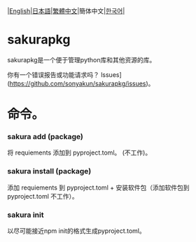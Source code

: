 |[English](https://github.com/sonyakun/sakurapkg/blob/main/README.md)|[日本語](https://github.com/sonyakun/sakurapkg/blob/main/docs/README_JA.md)|[繁體中文](https://github.com/sonyakun/sakurapkg/blob/main/docs/README_TC.md)|簡体中文|[한국어](https://github.com/sonyakun/sakurapkg/blob/main/docs/README_KR.md)|

# sakurapkg
sakurapkg是一个便于管理python库和其他资源的库。

你有一个错误报告或功能请求吗？ lssues](https://github.com/sonyakun/sakurapkg/issues)。
# 命令。
### sakura add (package)
将 requiements 添加到 pyproject.toml。 (不工作)。
### sakura install (package)
添加 requiements 到 pyproject.toml + 安装软件包（添加软件包到 pyproject.toml 不工作）。
### sakura init
以尽可能接近npm init的格式生成pyproject.toml。
